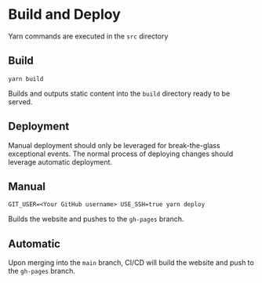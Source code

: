 # Build and Deploy

Yarn commands are executed in the `src` directory

## Build

```
yarn build
```

Builds and outputs static content into the `build` directory ready to be served.

## Deployment

Manual deployment should only be leveraged for break-the-glass exceptional events. The normal process of deploying changes should leverage automatic deployment.

## Manual

```
GIT_USER=<Your GitHub username> USE_SSH=true yarn deploy
```

Builds the website and pushes to the `gh-pages` branch.

## Automatic

Upon merging into the `main` branch, CI/CD will build the website and push to the `gh-pages` branch.
